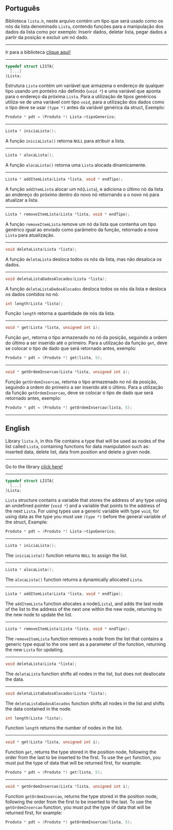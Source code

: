 ## Português

Biblioteca ``lista.h``, neste arquivo contém um tipo que será usado como os nós da lista denominado ``Lista``, contendo funções para a manipulação dos dados da lista como por exemplo: Inserir dados, deletar lista, pegar dados a partir da posição e excluir um nó dado.

---

Ir para a biblioteca [clique aqui!](../lista/lista.h)

---

```C
typedef struct LISTA{
  [...]
}Lista;
```

Estrutura ``Lista`` contém um variável que armazena o endereço de qualquer tipo usando um ponteiro não definido (``void *``) e uma variável que aponta para o endereço da próxima ``Lista``. 
Para a utilização de tipos genéricos utiliza-se de uma variável com tipo ``void``, para a utilização dos dados como o tipo deve se usar ``(type *)`` antes da variável genérica da struct, Exemplo:

```C
Produto * pdt = (Produto *) Lista->tipoGenerico;
```

---

```C
Lista * iniciaLista();
```

A função ``iniciaLista()`` retorna ``NULL`` para atribuir a lista.

---

```C
Lista * alocaLista();
```

A função ``alocaLista()`` retorna uma ``Lista`` alocada dinamicamente.

---

```C
Lista * addItemLista(Lista *lista, void * endTipo);
```

A função ``addItemLista`` alocar um nó(``Lista``), e adiciona o último nó da lista ao endereço do próximo dentro do novo nó retornando a o novo nó para atualizar a lista.

---

```C
Lista * removeItemLista(Lista *lista, void * endTipo);
```

A função ``removeItemLista`` remove um nó da lista que contenha um tipo genérico igual ao enviado como parâmetro da função, retornado a nova ``Lista`` para atualização.

---

```C
void deletaLista(Lista *lista);
```

A função ``deletaLista`` desloca todos os nós da lista, mas não desaloca os dados.

---

```C
void deletaListaDadosAlocados(Lista *lista);
```

A função ``deletaListaDadosAlocados`` desloca todos os nós da lista e desloca os dados contidos no nó.

```C
int length(Lista *lista);
```

Função ``length`` retorna a quantidade de nós da lista.

---

```C
void * get(Lista *lista, unsigned int i);
```
Função ``get``, retorna o tipo armazenado no nó da posição, seguindo a ordem do último a ser inserido até o primeiro.
Para a utilização da função ``get``, deve se colocar o tipo de dado que será retornado antes, exemplo:

```C
Produto * pdt = (Produto *) get(lista, 5);
```

---

```C
void * getOrdemInsercao(Lista *lista, unsigned int i);
```

Função ``getOrdemInsercao``, retorna o tipo armazenado no nó da posição, seguindo a ordem do primeiro a ser inserido até o último.
Para a utilização da função ``getOrdemInsercao``, deve se colocar o tipo de dado que será retornado antes, exemplo:

```C
Produto * pdt = (Produto *) getOrdemInsercao(lista, 5);
```

---

## English

Library ``lista.h``, in this file contains a type that will be used as nodes of the list called ``Lista``, containing functions for data manipulation such as: inserted data, delete list, data from position and delete a given node.

---

Go to the library [click here!](../lista/lista.h)

---

```C
typedef struct LISTA{
  [...]
}Lista;
```

``Lista`` structure contains a variable that stores the address of any type using an undefined pointer (``void *``) and a variable that points to the address of the next ``Lista``.
For using types use a generic variable with type ``void``, for using data as the type you must use ``(type *)`` before the general variable of the struct, Example:

```C
Produto * pdt = (Produto *) Lista->tipoGenerico;
```

---

```C
Lista * iniciaLista();
```

The ``iniciaLista()`` function returns ``NULL`` to assign the list.

---

```C
Lista * alocaLista();
```

The ``alocaLista()`` function returns a dynamically allocated ``Lista``.

---

```C
Lista * addItemLista(Lista *lista, void * endTipo);
```

The ``addItemLista`` function allocates a node(``Lista``), and adds the last node of the list to the address of the next one within the new node, returning to the new node to update the list.

---

```C
Lista * removeItemLista(Lista *lista, void * endTipo);
```

The ``removeItemLista`` function removes a node from the list that contains a generic type equal to the one sent as a parameter of the function, returning the new ``Lista`` for updating.

---

```C
void deletaLista(Lista *lista);
```

The ``deletaLista`` function shifts all nodes in the list, but does not deallocate the data.

---

```C
void deletaListaDadosAlocados(Lista *lista);
```

The ``deletaListaDadosAlocados`` function shifts all nodes in the list and shifts the data contained in the node.

```C
int length(Lista *lista);
```

Function ``length`` returns the number of nodes in the list.

---

```C
void * get(Lista *lista, unsigned int i);
```
Function ``get``, returns the type stored in the position node, following the order from the last to be inserted to the first.
To use the ``get`` function, you must put the type of data that will be returned first, for example:

```C
Produto * pdt = (Produto *) get(lista, 5);
```

---

```C
void * getOrdemInsercao(Lista *lista, unsigned int i);
```

Function ``getOrdemInsercao``, returns the type stored in the position node, following the order from the first to be inserted to the last.
To use the ``getOrdemInsercao`` function, you must put the type of data that will be returned first, for example:

```C
Produto * pdt = (Produto *) getOrdemInsercao(lista, 5);
```
